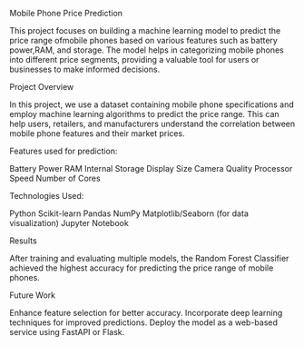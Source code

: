 Mobile Phone Price Prediction

  This project focuses on building a machine learning model to predict the price range ofmobile phones based on various features such as battery power,RAM, and storage.
  The model helps in categorizing mobile phones into different price segments, providing a valuable tool for users or businesses to make informed decisions.

Project Overview

  In this project, we use a dataset containing mobile phone specifications and employ machine learning algorithms to predict the price range.
  This can help users, retailers, and manufacturers understand the correlation between mobile phone features and their market prices.

Features used for prediction:

  Battery Power
  RAM
  Internal Storage
  Display Size
  Camera Quality
  Processor Speed
  Number of Cores

Technologies Used:

  Python
  Scikit-learn
  Pandas
  NumPy
  Matplotlib/Seaborn (for data visualization)
  Jupyter Notebook  

Results

  After training and evaluating multiple models, the Random Forest Classifier achieved the highest accuracy for predicting the price range of mobile phones.

Future Work

  Enhance feature selection for better accuracy.
  Incorporate deep learning techniques for improved predictions.
  Deploy the model as a web-based service using FastAPI or Flask.

  

